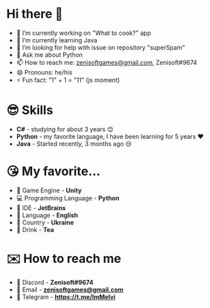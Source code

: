 # Hi there 👋

<!--
**TimurSl/TimurSl** is a ✨ _special_ ✨ repository because its `README.md` (this file) appears on your GitHub profile.

Here are some ideas to get you started:
-->


- 🔭 I’m currently working on "What to cook?" app
- 🌱 I’m currently learning Java
- 🤔 I’m looking for help with issue on repository "superSpam"
- 💬 Ask me about Python
- 📫 How to reach me: zenisoftgames@gmail.com, Zenisoft#9674
- 😄 Pronouns: he/his
- ⚡ Fun fact: "1" + 1 = "11" (js moment)

# 😎 Skills
 - **C#**  - studying for about 3 years 😊
 - **Python** - my favorite language, I have been learning for 5 years ❤️
 - **Java** - Started recently, 3 months ago 😒

# 😘 My favorite...

 - 👾 Game Engine - **Unity**
 -  💻 Programming Language - **Python**
 -  🤖 IDE - **JetBrains**
 -  🧐 Language - **English**
 -  💙 Country - **Ukraine**
 - 🍵 Drink - **Tea**

# ✉️ How to reach me

 - 📱 Discord - **Zenisoft#9674**
 - 📧 Email - **zenisoftgames@gmail.com**
 - 📲 Telegram - **https://t.me/ImMelvi**

<!---
### Тимур Слинько
- Меня зовут Тимур, я программист-любитель, учу несколько языков, такие как, С#, Java, Python
- Также у меня есть 2 игры в Play Market, а именно Aim Training, и Hot-Dog Stack 3D
- Живу в Украине
--->
